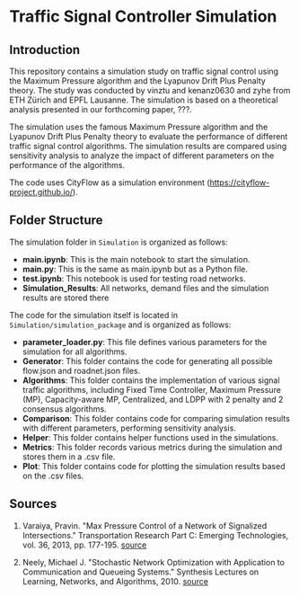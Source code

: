 # Traffic Signal Controller Simulation

## Introduction

This repository contains a simulation study on traffic signal control using the Maximum Pressure algorithm and the Lyapunov Drift Plus Penalty theory. The study was conducted by vinztu and kenanz0630 and zyhe from ETH Zürich and EPFL Lausanne. The simulation is based on a theoretical analysis presented in our forthcoming paper, ???.

The simulation uses the famous Maximum Pressure algorithm and the Lyapunov Drift Plus Penalty theory to evaluate the performance of different traffic signal control algorithms. The simulation results are compared using sensitivity analysis to analyze the impact of different parameters on the performance of the algorithms.

The code uses CityFlow as a simulation environment (https://cityflow-project.github.io/).

## Folder Structure

The simulation folder in `Simulation` is organized as follows:

- **main.ipynb**: This is the main notebook to start the simulation.
- **main.py**: This is the same as main.ipynb but as a Python file.
- **test.ipynb**: This notebook is used for testing road networks.
- **Simulation_Results**: All networks, demand files and the simulation results are stored there

The code for the simulation itself is located in `Simulation/simulation_package` and is organized as follows:

- **parameter_loader.py**: This file defines various parameters for the simulation for all algorithms.
- **Generator**: This folder contains the code for generating all possible flow.json and roadnet.json files.
- **Algorithms**: This folder contains the implementation of various signal traffic algorithms, including Fixed Time Controller, Maximum Pressure (MP), Capacity-aware MP, Centralized, and LDPP with 2 penalty and 2 consensus algorithms.
- **Comparison**: This folder contains code for comparing simulation results with different parameters, performing sensitivity analysis.
- **Helper**: This folder contains helper functions used in the simulations.
- **Metrics**: This folder records various metrics during the simulation and stores them in a .csv file.
- **Plot**: This folder contains code for plotting the simulation results based on the .csv files.

## Sources

1. Varaiya, Pravin. "Max Pressure Control of a Network of Signalized Intersections." Transportation Research Part C: Emerging Technologies, vol. 36, 2013, pp. 177-195. [source](https://doi.org/10.1016/j.trc.2013.08.014)

2. Neely, Michael J. "Stochastic Network Optimization with Application to Communication and Queueing Systems." Synthesis Lectures on Learning, Networks, and Algorithms, 2010. [source](https://doi.org/10.1007/978-3-031-79995-2)
